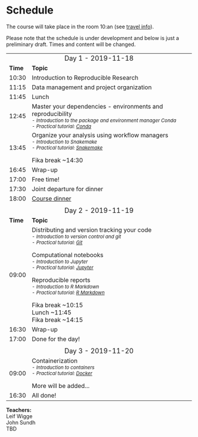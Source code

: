 <h1> Schedule </h1>

The course will take place in the room 10:an (see [travel info](travel.md)).

Please note that the schedule is under development and below is just a preliminary draft.
Times and content will be changed.

<table>
  <tr>
    <td colspan="3">
      <font size="4">
      <center> Day 1 - 2019-11-18 </center>
    </td>
  </tr>
  <tr>
    <td> <font size="3"><b>Time</b> </td>
    <td> <font size="3"><b>Topic</b> </td>
  </tr>
  <tr>
    <td> <font size="3"> 10:30
    <td> <font size="3"> Introduction to Reproducible Research</td>
  </tr>
  <tr>
    <td> <font size="3"> 11:15 </td>
    <td> <font size="3"> Data management and project organization</td>
  </tr>
  <tr>
    <td> <font size="3"> 11:45  </td>
    <td> <font size="3"> Lunch </td>
  </tr>
  <tr>
    <td> <font size="3"> 12:45 </td>
    <td>
      <font size="3"> Master your dependencies - environments and reproducibility
      <font size="2"><i><br>
      - Introduction to the package and environment manager Conda<br>
      - Practical tutorial: <a href="../conda/">Conda</a>
    </td>
  </tr>
  <tr>
    <td> <font size="3"> 13:45 </td>
    <td>
      <font size="3"> Organize your analysis using workflow managers
      <font size="2"><i><br>
      - Introduction to Snakemake<br>
      - Practical tutorial: <a href="../snakemake/">Snakemake</a></i><br><br>
      <font size="3">Fika break ~14:30
    </td>
  </tr>
  <tr>
    <td> <font size="3"> 16:45 </td>
    <td> <font size="3"> Wrap-up</td>
  </tr>
  <tr>
    <td> <font size="3"> 17:00 </td>
    <td> <font size="3"> Free time!</td>
  </tr>
  <tr>
    <td> <font size="3"> 17:30 </td>
    <td> <font size="3"> Joint departure for dinner</td>
  </tr>
  <tr>
    <td> <font size="3"> 18:00 </td>
    <td> <font size="3"> <a href="../travel/">Course dinner</a></td>
  </tr>
  <tr>
    <td colspan="3"> </td>
  </tr>
  <tr>
    <td colspan="3">
      <font size="4">
      <center> Day 2  - 2019-11-19 </center>
    </td>
  </tr>
  <tr>
    <td> <font size="3"><b>Time</b> </td>
    <td> <font size="3"><b>Topic</b> </td>
  </tr>
  <tr>
    <td> <font size="3"> 09:00 </td>
    <td>
      <font size="3"> Distributing and version tracking your code
      <font size="2"><i><br>
      - Introduction to version control and git<br>
      - Practical tutorial: <a href="../git/">Git</a></i>
      <br><br>
      <font size="3"> Computational notebooks
      <font size="2"><i><br>
      - Introduction to Jupyter<br>
      - Practical tutorial: <a href="../jupyter/">Jupyter</a></i><br><br>
      <font size="3"> Reproducible reports
      <font size="2"><i><br>
      - Introduction to R Markdown<br>
      - Practical tutorial: <a href="../rmarkdown/">R Markdown</a></i>
      <br><br>
      <font size="3">Fika break ~10:15 <br>
      <font size="3">Lunch ~11:45 <br>
      <font size="3">Fika break ~14:15
    </td>
  </tr>
  <tr>
    <td> <font size="3"> 16:30 </td>
    <td> <font size="3"> Wrap-up</td>
  </tr>
  <tr>
    <td> <font size="3"> 17:00 </td>
    <td> <font size="3"> Done for the day! </td>
  </tr>
  <tr>
    <td colspan="3"> </td>
  </tr>
  <tr>
    <td colspan="3">
      <font size="4">
      <center> Day 3  - 2019-11-20 </center>
    </td>
  </tr>
  <tr>
    <td> <font size="3"> 09:00
    </td>
    <td>
      <font size="3"> Containerization
      <font size="2"><i><br>
      - Introduction to containers<br>
      - Practical tutorial: <a href="../docker/">Docker</a></i><br><br>
      <font size="3">More will be added... <br>
    </td>
  </tr>
  <tr>
    <td> <font size="3"> 16:30 </td>
    <td> <font size="3"> All done! </td>
  </tr>
</table>

**Teachers:**  
Leif Wigge  
John Sundh  
TBD
